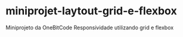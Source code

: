 # miniprojet-laytout-grid-e-flexbox
Miniprojeto da OneBitCode Responsividade utilizando grid e flexbox
